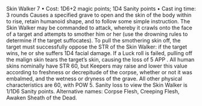 Skin Walker 7
• Cost:  1D6+2 magic points; 1D4 Sanity points
•
 Cast
ing time: 3 rounds
Causes a specified grave to open and the skin of the body 
within to rise, retain humanoid shape, and to follow some 
simple instruction. The Skin Walker may be commanded 
to attack, whereby it crawls onto the face of a target and 
attempts to smother him or her (use the drowning rules to 
determine if the target suffocates). To pull the smothering 
skin off, the target must successfully oppose the STR of the 
Skin Walker: if the target wins, he or she suffers 1D4 facial 
damage. If a Luck roll is failed, pulling off the malign skin 
tears the target’s skin, causing the loss of 5 APP .
All human skins nominally have STR 60, but Keepers 
may raise and lower this value according to freshness or 
decrepitude of the corpse, whether or not it was embalmed, 
and the wetness or dryness of the grave. All other physical 
characteristics are 60, with POW 5. Sanity loss to view 
the Skin Walker is 1/1D6 Sanity points.
Alternative names: Corpse Flesh, Creeping Flesh, Awaken 
Sheath of the Dead.
  
